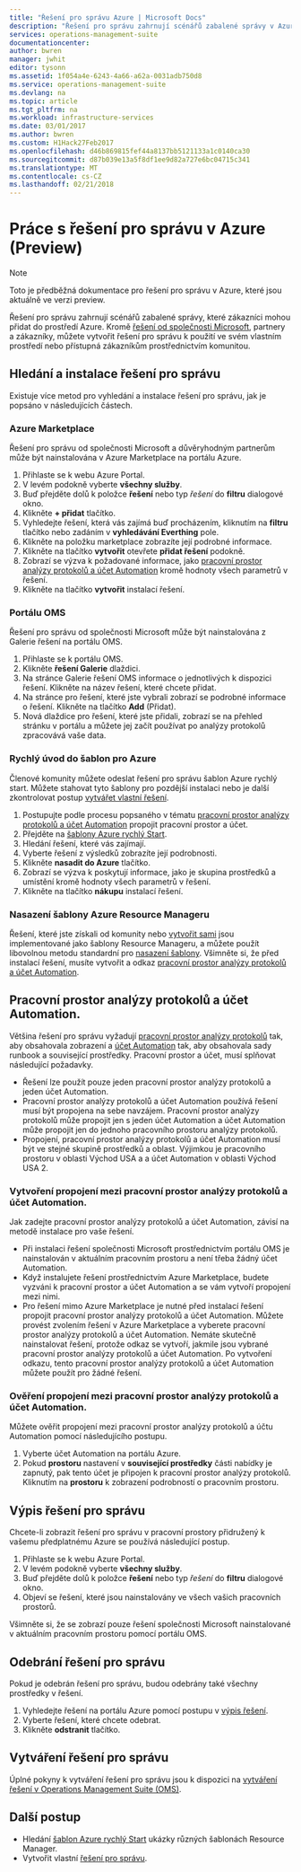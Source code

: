 ```yaml
---
title: "Řešení pro správu Azure | Microsoft Docs"
description: "Řešení pro správu zahrnují scénářů zabalené správy v Azure, které zákazníci mohou přidat jejich pracovní prostor analýzy protokolů.  Tento článek poskytuje podrobné informace o tom, jak vlastní řešení vytvořené zákazníci a partneři."
services: operations-management-suite
documentationcenter: 
author: bwren
manager: jwhit
editor: tysonn
ms.assetid: 1f054a4e-6243-4a66-a62a-0031adb750d8
ms.service: operations-management-suite
ms.devlang: na
ms.topic: article
ms.tgt_pltfrm: na
ms.workload: infrastructure-services
ms.date: 03/01/2017
ms.author: bwren
ms.custom: H1Hack27Feb2017
ms.openlocfilehash: d46b869815fef44a8137bb5121133a1c0140ca30
ms.sourcegitcommit: d87b039e13a5f8df1ee9d82a727e6bc04715c341
ms.translationtype: MT
ms.contentlocale: cs-CZ
ms.lasthandoff: 02/21/2018
---
```

# <a name="working-with-management-solutions-in-azure-preview"></a>Práce s řešení pro správu v Azure (Preview)
> [!NOTE]
> Toto je předběžná dokumentace pro řešení pro správu v Azure, které jsou aktuálně ve verzi preview.    
> 
> 

Řešení pro správu zahrnují scénářů zabalené správy, které zákazníci mohou přidat do prostředí Azure.  Kromě [řešení od společnosti Microsoft](../log-analytics/log-analytics-add-solutions.md), partnery a zákazníky, můžete vytvořit řešení pro správu k použití ve svém vlastním prostředí nebo přístupná zákazníkům prostřednictvím komunitou.

## <a name="finding-and-installing-management-solutions"></a>Hledání a instalace řešení pro správu
Existuje více metod pro vyhledání a instalace řešení pro správu, jak je popsáno v následujících částech.

### <a name="azure-marketplace"></a>Azure Marketplace
Řešení pro správu od společnosti Microsoft a důvěryhodným partnerům může být nainstalována v Azure Marketplace na portálu Azure.

1. Přihlaste se k webu Azure Portal.
2. V levém podokně vyberte **všechny služby**.
3. Buď přejděte dolů k položce **řešení** nebo typ *řešení* do **filtru** dialogové okno.
4. Klikněte **+ přidat** tlačítko.
5. Vyhledejte řešení, která vás zajímá buď procházením, kliknutím na **filtru** tlačítko nebo zadáním v **vyhledávání Everthing** pole.
6. Klikněte na položku marketplace zobrazíte její podrobné informace.
7. Klikněte na tlačítko **vytvořit** otevřete **přidat řešení** podokně.
8. Zobrazí se výzva k požadované informace, jako [pracovní prostor analýzy protokolů a účet Automation](#log-analytics-workspace-and-automation-account) kromě hodnoty všech parametrů v řešení.
9. Klikněte na tlačítko **vytvořit** instalací řešení.

### <a name="oms-portal"></a>Portálu OMS
Řešení pro správu od společnosti Microsoft může být nainstalována z Galerie řešení na portálu OMS.

1. Přihlaste se k portálu OMS.
2. Klikněte **řešení Galerie** dlaždici.
3. Na stránce Galerie řešení OMS informace o jednotlivých k dispozici řešení. Klikněte na název řešení, které chcete přidat.
4. Na stránce pro řešení, které jste vybrali zobrazí se podrobné informace o řešení. Klikněte na tlačítko **Add** (Přidat).
5. Nová dlaždice pro řešení, které jste přidali, zobrazí se na přehled stránku v portálu a můžete jej začít používat po analýzy protokolů zpracovává vaše data.

### <a name="azure-quickstart-templates"></a>Rychlý úvod do šablon pro Azure
Členové komunity můžete odeslat řešení pro správu šablon Azure rychlý start.  Můžete stahovat tyto šablony pro pozdější instalaci nebo je další zkontrolovat postup [vytvářet vlastní řešení](#creating-a-solution).

1. Postupujte podle procesu popsaného v tématu [pracovní prostor analýzy protokolů a účet Automation](#log-analytics-workspace-and-automation-account) propojit pracovní prostor a účet.
2. Přejděte na [šablony Azure rychlý Start](https://azure.microsoft.com/documentation/templates/).  
3. Hledání řešení, které vás zajímají.
4. Vyberte řešení z výsledků zobrazíte její podrobnosti.
5. Klikněte **nasadit do Azure** tlačítko.
6. Zobrazí se výzva k poskytují informace, jako je skupina prostředků a umístění kromě hodnoty všech parametrů v řešení.
7. Klikněte na tlačítko **nákupu** instalací řešení.

### <a name="deploy-azure-resource-manager-template"></a>Nasazení šablony Azure Resource Manageru
Řešení, které jste získali od komunity nebo [vytvořit sami](#creating-a-solution) jsou implementované jako šablony Resource Manageru, a můžete použít libovolnou metodu standardní pro [nasazení šablony](../azure-resource-manager/resource-group-template-deploy-portal.md).  Všimněte si, že před instalací řešení, musíte vytvořit a odkaz [pracovní prostor analýzy protokolů a účet Automation](#log-analytics-workspace-and-automation-account).

## <a name="log-analytics-workspace-and-automation-account"></a>Pracovní prostor analýzy protokolů a účet Automation.
Většina řešení pro správu vyžadují [pracovní prostor analýzy protokolů](../log-analytics/log-analytics-manage-access.md) tak, aby obsahovala zobrazení a [účet Automation](../automation/automation-security-overview.md#automation-account-overview) tak, aby obsahovala sady runbook a související prostředky. Pracovní prostor a účet, musí splňovat následující požadavky.

* Řešení lze použít pouze jeden pracovní prostor analýzy protokolů a jeden účet Automation.  
* Pracovní prostor analýzy protokolů a účet Automation používá řešení musí být propojena na sebe navzájem. Pracovní prostor analýzy protokolů může propojit jen s jeden účet Automation a účet Automation může propojit jen do jednoho pracovního prostoru analýzy protokolů.
* Propojení, pracovní prostor analýzy protokolů a účet Automation musí být ve stejné skupině prostředků a oblast.  Výjimkou je pracovního prostoru v oblasti Východ USA a a účet Automation v oblasti Východ USA 2.

### <a name="creating-a-link-between-a-log-analytics-workspace-and-automation-account"></a>Vytvoření propojení mezi pracovní prostor analýzy protokolů a účet Automation.
Jak zadejte pracovní prostor analýzy protokolů a účet Automation, závisí na metodě instalace pro vaše řešení.

* Při instalaci řešení společnosti Microsoft prostřednictvím portálu OMS je nainstalován v aktuálním pracovním prostoru a není třeba žádný účet Automation.
* Když instalujete řešení prostřednictvím Azure Marketplace, budete vyzváni k pracovní prostor a účet Automation a se vám vytvoří propojení mezi nimi.  
* Pro řešení mimo Azure Marketplace je nutné před instalací řešení propojit pracovní prostor analýzy protokolů a účet Automation.  Můžete provést zvolením řešení v Azure Marketplace a vyberete pracovní prostor analýzy protokolů a účet Automation.  Nemáte skutečně nainstalovat řešení, protože odkaz se vytvoří, jakmile jsou vybrané pracovní prostor analýzy protokolů a účet Automation.  Po vytvoření odkazu, tento pracovní prostor analýzy protokolů a účet Automation můžete použít pro žádné řešení. 

### <a name="verifying-the-link-between-a-log-analytics-workspace-and-automation-account"></a>Ověření propojení mezi pracovní prostor analýzy protokolů a účet Automation.
Můžete ověřit propojení mezi pracovní prostor analýzy protokolů a účtu Automation pomocí následujícího postupu.

1. Vyberte účet Automation na portálu Azure.
2. Pokud **prostoru** nastavení v **související prostředky** části nabídky je zapnutý, pak tento účet je připojen k pracovní prostor analýzy protokolů.  Kliknutím na **prostoru** k zobrazení podrobností o pracovním prostoru.

## <a name="listing-management-solutions"></a>Výpis řešení pro správu
Chcete-li zobrazit řešení pro správu v pracovní prostory přidružený k vašemu předplatnému Azure se používá následující postup.

1. Přihlaste se k webu Azure Portal.
2. V levém podokně vyberte **všechny služby**.
3. Buď přejděte dolů k položce **řešení** nebo typ *řešení* do **filtru** dialogové okno.
4. Objeví se řešení, které jsou nainstalovány ve všech vašich pracovních prostorů.

Všimněte si, že se zobrazí pouze řešení společnosti Microsoft nainstalované v aktuálním pracovním prostoru pomocí portálu OMS.

## <a name="removing-a-management-solution"></a>Odebrání řešení pro správu
Pokud je odebrán řešení pro správu, budou odebrány také všechny prostředky v řešení.  

1. Vyhledejte řešení na portálu Azure pomocí postupu v [výpis řešení](#listing-solutions).
2. Vyberte řešení, které chcete odebrat.
3. Klikněte **odstranit** tlačítko.

## <a name="creating-a-management-solution"></a>Vytváření řešení pro správu
Úplné pokyny k vytváření řešení pro správu jsou k dispozici na [vytváření řešení v Operations Management Suite (OMS)](operations-management-suite-solutions-creating.md). 

## <a name="next-steps"></a>Další postup
* Hledání [šablon Azure rychlý Start](https://azure.microsoft.com/documentation/templates) ukázky různých šablonách Resource Manager.
* Vytvořit vlastní [řešení pro správu](operations-management-suite-solutions-creating.md).

